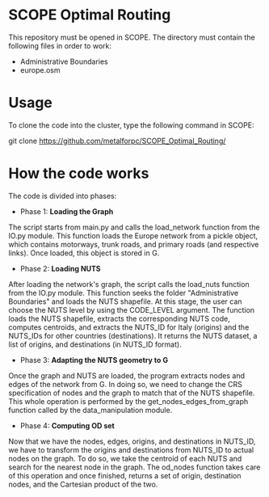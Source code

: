 # SCOPE Optimal Routing

This repository must be opened in SCOPE. The directory must contain the following files in order to work:

- Administrative Boundaries
- europe.osm 

# Usage

To clone the code into the cluster, type the following command in SCOPE:

git clone https://github.com/metalforpc/SCOPE_Optimal_Routing/

# How the code works

The code is divided into phases:

- Phase 1: **Loading the Graph**

The script starts from main.py and calls the load_network function from the IO.py module. This function loads the Europe network from a pickle object, which contains motorways, trunk roads, and primary roads (and respective links). Once loaded, this object is stored in G.

- Phase 2: **Loading NUTS**

After loading the network's graph, the script calls the load_nuts function from the IO.py module. This function seeks the folder "Administrative Boundaries" and loads the NUTS shapefile. At this stage, the user can choose the NUTS level by using the CODE_LEVEL argument. The function loads the NUTS shapefile, extracts the corresponding NUTS code, computes centroids, and extracts the NUTS_ID for Italy (origins) and the NUTS_IDs for other countries (destinations). It returns the NUTS dataset, a list of origins, and destinations (in NUTS_ID format).

- Phase 3: **Adapting the NUTS geometry to G**

Once the graph and NUTS are loaded, the program extracts nodes and edges of the network from G. In doing so, we need to change the CRS specification of nodes and the graph to match that of the NUTS shapefile. This whole operation is performed by the get_nodes_edges_from_graph function called by the data_manipulation module.

- Phase 4: **Computing OD set**

Now that we have the nodes, edges, origins, and destinations in NUTS_ID, we have to transform the origins and destinations from NUTS_ID to actual nodes on the graph. To do so, we take the centroid of each NUTS and search for the nearest node in the graph. The od_nodes function takes care of this operation and once finished, returns a set of origin, destination nodes, and the Cartesian product of the two.
